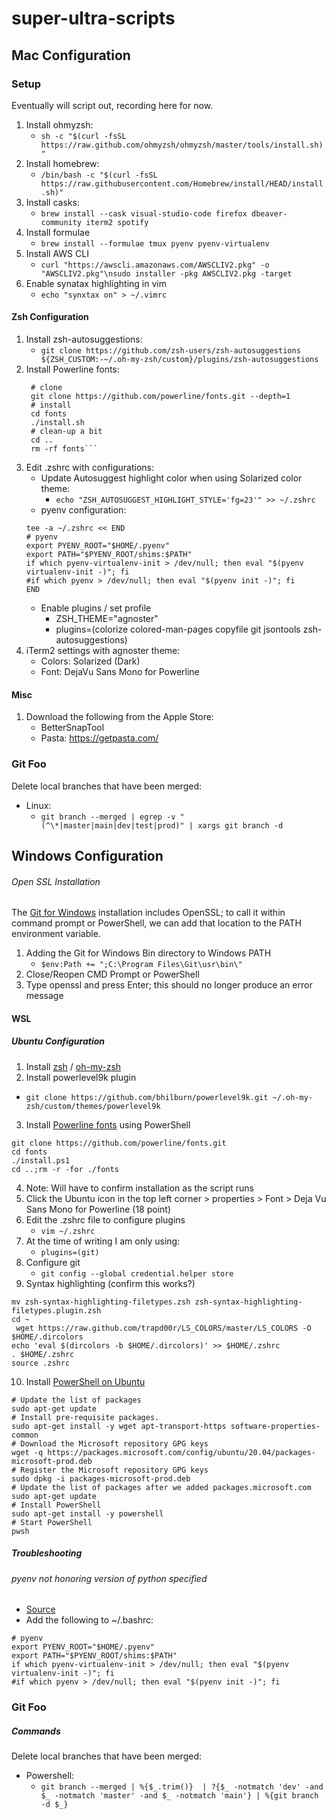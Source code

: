 # super-ultra-scripts
## Mac Configuration

### Setup 
Eventually will script out, recording here for now.

1. Install ohmyzsh:
   - `sh -c "$(curl -fsSL https://raw.github.com/ohmyzsh/ohmyzsh/master/tools/install.sh)"`
3. Install homebrew:
   - `/bin/bash -c "$(curl -fsSL https://raw.githubusercontent.com/Homebrew/install/HEAD/install.sh)"`
4. Install casks:
   - `brew install --cask visual-studio-code firefox dbeaver-community iterm2 spotify`
5. Install formulae
   - `brew install --formulae tmux pyenv pyenv-virtualenv`
6. Install AWS CLI
   - `curl "https://awscli.amazonaws.com/AWSCLIV2.pkg" -o "AWSCLIV2.pkg"\nsudo installer -pkg AWSCLIV2.pkg -target`
7. Enable synatax highlighting in vim
   - `echo "synxtax on" > ~/.vimrc`

####  Zsh Configuration

1. Install zsh-autosuggestions:
   - `git clone https://github.com/zsh-users/zsh-autosuggestions ${ZSH_CUSTOM:-~/.oh-my-zsh/custom}/plugins/zsh-autosuggestions`
2. Install Powerline fonts:
     ```
      # clone
      git clone https://github.com/powerline/fonts.git --depth=1
      # install
      cd fonts
      ./install.sh
      # clean-up a bit
      cd ..
      rm -rf fonts```
3. Edit .zshrc with configurations:
   - Update Autosuggest highlight color when using Solarized color theme:
      - `echo "ZSH_AUTOSUGGEST_HIGHLIGHT_STYLE='fg=23'" >> ~/.zshrc` 
   - pyenv configuration:
    ```
    tee -a ~/.zshrc << END
    # pyenv
    export PYENV_ROOT="$HOME/.pyenv"
    export PATH="$PYENV_ROOT/shims:$PATH"
    if which pyenv-virtualenv-init > /dev/null; then eval "$(pyenv virtualenv-init -)"; fi
    #if which pyenv > /dev/null; then eval "$(pyenv init -)"; fi    
    END
    ```
   - Enable plugins / set profile
     - ZSH_THEME="agnoster"
     - plugins=(colorize colored-man-pages copyfile git jsontools zsh-autosuggestions)
4. iTerm2 settings with agnoster theme:
   - Colors: Solarized (Dark)
   - Font: DejaVu Sans Mono for Powerline

#### Misc
1. Download the following from the Apple Store:
   - BetterSnapTool
   - Pasta: https://getpasta.com/

### Git Foo
Delete local branches that have been merged:
* Linux: 
    * `git branch --merged | egrep -v "(^\*|master|main|dev|test|prod)" | xargs git branch -d`

## Windows Configuration

###### Open SSL Installation
The [Git for Windows](https://gitforwindows.org/) installation includes OpenSSL; to call it within command prompt or PowerShell, we can add that location to the PATH environment variable. 

1. Adding the Git for Windows Bin directory to Windows PATH
   - `$env:Path += ";C:\Program Files\Git\usr\bin\"`
2. Close/Reopen CMD Prompt or PowerShell
3. Type openssl and press Enter; this should no longer produce an error message


#### WSL

##### Ubuntu Configuration

1. Install [zsh](https://github.com/ohmyzsh/ohmyzsh/wiki/Installing-ZSH) / [oh-my-zsh](https://github.com/ohmyzsh/ohmyzsh)
2. Install powerlevel9k plugin
 - `git clone https://github.com/bhilburn/powerlevel9k.git ~/.oh-my-zsh/custom/themes/powerlevel9k`
3. Install [Powerline fonts](http://iamnotmyself.com/2017/04/15/setting-up-powerline-shell-on-windows-subsystem-for-linux/) using PowerShell
 ```
 git clone https://github.com/powerline/fonts.git
 cd fonts
 ./install.ps1
 cd ..;rm -r -for ./fonts
 ```
4. Note: Will have to confirm installation as the script runs
5. Click the Ubuntu icon in the top left corner > properties > Font > Deja Vu Sans Mono for Powerline (18 point)
6. Edit the .zshrc file to configure plugins
   - `vim ~/.zshrc`
7. At the time of writing I am only using:
   - `plugins=(git)`
8. Configure git
   - `git config --global credential.helper store`
9. Syntax highlighting (confirm this works?)
```wget https://github.com/trapd00r/zsh-syntax-highlighting-filetypes/blob/master/zsh-syntax-highlighting-filetypes.zsh
mv zsh-syntax-highlighting-filetypes.zsh zsh-syntax-highlighting-filetypes.plugin.zsh
cd ~
 wget https://raw.github.com/trapd00r/LS_COLORS/master/LS_COLORS -O $HOME/.dircolors
echo 'eval $(dircolors -b $HOME/.dircolors)' >> $HOME/.zshrc
. $HOME/.zshrc
source .zshrc
```
10. Install [PowerShell on Ubuntu](https://docs.microsoft.com/en-us/powershell/scripting/install/install-ubuntu?view=powershell-7.2)
```
# Update the list of packages
sudo apt-get update
# Install pre-requisite packages.
sudo apt-get install -y wget apt-transport-https software-properties-common
# Download the Microsoft repository GPG keys
wget -q https://packages.microsoft.com/config/ubuntu/20.04/packages-microsoft-prod.deb
# Register the Microsoft repository GPG keys
sudo dpkg -i packages-microsoft-prod.deb
# Update the list of packages after we added packages.microsoft.com
sudo apt-get update
# Install PowerShell
sudo apt-get install -y powershell
# Start PowerShell
pwsh
``` 
##### Troubleshooting
###### pyenv not honoring version of python specified

* [Source](https://stackoverflow.com/questions/68345938/pyenv-does-not-use-correct-python-version)
* Add the following to ~/.bashrc:

```
# pyenv
export PYENV_ROOT="$HOME/.pyenv"
export PATH="$PYENV_ROOT/shims:$PATH"
if which pyenv-virtualenv-init > /dev/null; then eval "$(pyenv virtualenv-init -)"; fi
#if which pyenv > /dev/null; then eval "$(pyenv init -)"; fi
```

### Git Foo
##### Commands

Delete local branches that have been merged:

* Powershell:
  * `git branch --merged | %{$_.trim()}  | ?{$_ -notmatch 'dev' -and $_ -notmatch 'master' -and $_ -notmatch 'main'} | %{git branch -d $_}`
